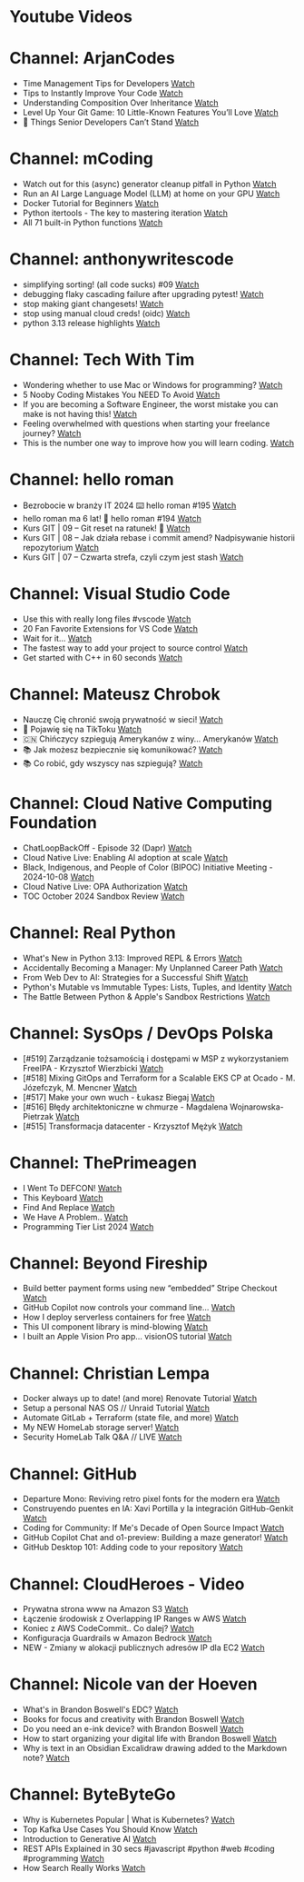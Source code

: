 
Youtube Videos
==============

# Channel: ArjanCodes
  
 - Time Management Tips for Developers  [Watch](https://youtu.be/bgwg-dTIdMs)  
 - Tips to Instantly Improve Your Code  [Watch](https://youtu.be/ul8CgHyCa9k)  
 - Understanding Composition Over Inheritance  [Watch](https://youtu.be/P-N01AeMoX8)  
 - Level Up Your Git Game: 10 Little-Known Features You’ll Love  [Watch](https://youtu.be/bVnsBnnW3Tw)  
 - 😤 Things Senior Developers Can’t Stand  [Watch](https://youtu.be/M9S0wqiTtcg)
# Channel: mCoding
  
 - Watch out for this (async) generator cleanup pitfall in Python  [Watch](https://youtu.be/N56Jrqc7SBk)  
 - Run an AI Large Language Model (LLM) at home on your GPU  [Watch](https://youtu.be/RejIVgfER-4)  
 - Docker Tutorial for Beginners  [Watch](https://youtu.be/b0HMimUb4f0)  
 - Python itertools - The key to mastering iteration  [Watch](https://youtu.be/1p7xa_BHYDs)  
 - All 71 built-in Python functions  [Watch](https://youtu.be/7Qu_KXc7xSI)
# Channel: anthonywritescode
  
 - simplifying sorting! (all code sucks) #09  [Watch](https://youtu.be/VEG2kj87Uxw)  
 - debugging flaky cascading failure after upgrading pytest!  [Watch](https://youtu.be/zyZXdvJgGPM)  
 - stop making giant changesets!  [Watch](https://youtu.be/Gu6XrmfwivI)  
 - stop using manual cloud creds! (oidc)  [Watch](https://youtu.be/YCGb7RP960E)  
 - python 3.13 release highlights  [Watch](https://youtu.be/gqqgwyNx52Q)
# Channel: Tech With Tim
  
 - Wondering whether to use Mac or Windows for programming?  [Watch](https://youtu.be/WFWOql0HFMA)  
 - 5 Nooby Coding Mistakes You NEED To Avoid  [Watch](https://youtu.be/iwxPb0hOR4g)  
 - If you are becoming a Software Engineer, the worst mistake you can make is not having this!  [Watch](https://youtu.be/n_rMZmv8n-g)  
 - Feeling overwhelmed with questions when starting your freelance journey?  [Watch](https://youtu.be/TuEE2I0ZFyQ)  
 - This is the number one way to improve how you will learn coding.  [Watch](https://youtu.be/y54zDw3svvs)
# Channel: hello roman
  
 - Bezrobocie w branży IT 2024 ⌨️ hello roman #195  [Watch](https://youtu.be/3A0h9uNj0Z4)  
 - hello roman ma 6 lat!  🎉  hello roman #194  [Watch](https://youtu.be/2VcweF4sVRE)  
 - Kurs GIT | 09 – Git reset na ratunek! 🛟  [Watch](https://youtu.be/vri36csppEY)  
 - Kurs GIT | 08 – Jak działa rebase i commit amend? Nadpisywanie historii repozytorium  [Watch](https://youtu.be/4GKI4Gz97TE)  
 - Kurs GIT | 07 – Czwarta strefa, czyli czym jest stash  [Watch](https://youtu.be/T9n2tF60cY0)
# Channel: Visual Studio Code
  
 - Use this with really long files #vscode  [Watch](https://youtu.be/dbGu7SiFL50)  
 - 20 Fan Favorite Extensions for VS Code  [Watch](https://youtu.be/mI5My0cBTv4)  
 - Wait for it...  [Watch](https://youtu.be/TjvTvrJYt1A)  
 - The fastest way to add your project to source control  [Watch](https://youtu.be/FNJys9GkTAY)  
 - Get started with C++ in 60 seconds  [Watch](https://youtu.be/A5fA1LJFjR8)
# Channel: Mateusz Chrobok
  
 - Nauczę Cię chronić swoją prywatność w sieci!  [Watch](https://youtu.be/rMgll5bpPS0)  
 - 🤳 Pojawię się na TikToku  [Watch](https://youtu.be/DGEZZtysMfc)  
 - 🇨🇳 Chińczycy szpiegują Amerykanów z winy… Amerykanów  [Watch](https://youtu.be/jW-n5n13FLU)  
 - 📚 Jak możesz bezpiecznie się komunikować?  [Watch](https://youtu.be/LOphp5cZ71s)  
 - 📚 Co robić, gdy wszyscy nas szpiegują?  [Watch](https://youtu.be/s84pF7aEd9U)
# Channel: Cloud Native Computing Foundation
  
 - ChatLoopBackOff - Episode 32 (Dapr)  [Watch](https://youtu.be/OxrwJQ4VXmU)  
 - Cloud Native Live: Enabling AI adoption at scale  [Watch](https://youtu.be/5K29CrqLjbI)  
 - Black, Indigenous, and People of Color (BIPOC) Initiative Meeting - 2024-10-08  [Watch](https://youtu.be/4US717fMQe8)  
 - Cloud Native Live: OPA Authorization  [Watch](https://youtu.be/IrTTL-ZPUK8)  
 - TOC October 2024 Sandbox Review  [Watch](https://youtu.be/yVN3fJbebuE)
# Channel: Real Python
  
 - What's New in Python 3.13: Improved REPL & Errors  [Watch](https://youtu.be/vBqP_xCdTPg)  
 - Accidentally Becoming a Manager: My Unplanned Career Path  [Watch](https://youtu.be/13Eh0J8qLVY)  
 - From Web Dev to AI: Strategies for a Successful Shift  [Watch](https://youtu.be/Ub4IHx8StKM)  
 - Python's Mutable vs Immutable Types: Lists, Tuples, and Identity  [Watch](https://youtu.be/l5TLtKxga5E)  
 - The Battle Between Python & Apple's Sandbox Restrictions  [Watch](https://youtu.be/SR1zB8AYur4)
# Channel: SysOps / DevOps Polska
  
 - [#519] Zarządzanie tożsamością i dostępami w MSP z wykorzystaniem FreeIPA - Krzysztof Wierzbicki  [Watch](https://youtu.be/Gu0ziZbrlmY)  
 - [#518] Mixing GitOps and Terraform for a Scalable EKS CP at Ocado - M. Józefczyk, M. Mencner  [Watch](https://youtu.be/Bgkd07dxaBA)  
 - [#517] Make your own wuch - Łukasz Biegaj  [Watch](https://youtu.be/-czhK508ABc)  
 - [#516] Błędy architektoniczne w chmurze - Magdalena Wojnarowska-Pietrzak  [Watch](https://youtu.be/rp2kFFfk2Hc)  
 - [#515] Transformacja datacenter - Krzysztof Mężyk  [Watch](https://youtu.be/i4x6dA_swWQ)
# Channel: ThePrimeagen
  
 - I Went To DEFCON!  [Watch](https://youtu.be/GwcFxTuMYmU)  
 - This Keyboard  [Watch](https://youtu.be/dhuX9t2j5Hc)  
 - Find And Replace  [Watch](https://youtu.be/v2a6Nv7RSd0)  
 - We Have A Problem..  [Watch](https://youtu.be/1-0r90bm6CE)  
 - Programming Tier List 2024  [Watch](https://youtu.be/c3yRbrYIUeo)
# Channel: Beyond Fireship
  
 - Build better payment forms using new “embedded” Stripe Checkout  [Watch](https://youtu.be/7WFXl4-aCxs)  
 - GitHub Copilot now controls your command line...  [Watch](https://youtu.be/P8MfgV9us4o)  
 - How I deploy serverless containers for free  [Watch](https://youtu.be/cw34KMPSt4k)  
 - This UI component library is mind-blowing  [Watch](https://youtu.be/RPa3_AD1_Vs)  
 - I built an Apple Vision Pro app... visionOS tutorial  [Watch](https://youtu.be/_xfZIr5sDLw)
# Channel: Christian Lempa
  
 - Docker always up to date! (and more) Renovate Tutorial  [Watch](https://youtu.be/FoUE3HPorPY)  
 - Setup a personal NAS OS // Unraid Tutorial  [Watch](https://youtu.be/Y2VkyZiPaM8)  
 - Automate GitLab + Terraform (state file, and more)  [Watch](https://youtu.be/X-Amz-Hdy8Q)  
 - My NEW HomeLab storage server!  [Watch](https://youtu.be/HriJkdgNlKs)  
 - Security HomeLab Talk Q&A // LIVE  [Watch](https://youtu.be/Xufa5nrd4SA)
# Channel: GitHub
  
 - Departure Mono: Reviving retro pixel fonts for the modern era  [Watch](https://youtu.be/1xRuqP9utUA)  
 - Construyendo puentes en IA: Xavi Portilla y la integración GitHub-Genkit  [Watch](https://youtu.be/E1LTMu0KTjk)  
 - Coding for Community: If Me's Decade of Open Source Impact  [Watch](https://youtu.be/-04E334Im1Y)  
 - GitHub Copilot Chat and o1-preview: Building a maze generator!  [Watch](https://youtu.be/HxoCaobgg70)  
 - GitHub Desktop 101: Adding code to your repository  [Watch](https://youtu.be/SSunLwWSNjU)
# Channel: CloudHeroes - Video
  
 - Prywatna strona www na Amazon S3  [Watch](https://youtu.be/483QNc4XXBc)  
 - Łączenie środowisk z Overlapping IP Ranges w AWS  [Watch](https://youtu.be/71qb57dMMFs)  
 - Koniec z AWS CodeCommit.. Co dalej?  [Watch](https://youtu.be/fkggBFBDOVk)  
 - Konfiguracja Guardrails w Amazon Bedrock  [Watch](https://youtu.be/mVQrBKucLGM)  
 - NEW - Zmiany w alokacji publicznych adresów IP dla EC2  [Watch](https://youtu.be/ltZzJRP3Wxg)
# Channel: Nicole van der Hoeven
  
 - What's in Brandon Boswell's EDC?  [Watch](https://youtu.be/Noswl0jCA4k)  
 - Books for focus and creativity with Brandon Boswell  [Watch](https://youtu.be/Ugc4U8Rx7RM)  
 - Do you need an e-ink device? with Brandon Boswell  [Watch](https://youtu.be/uUKPV6mWMFM)  
 - How to start organizing your digital life with Brandon Boswell  [Watch](https://youtu.be/Ykhyw3T3ICU)  
 - Why is text in an Obsidian Excalidraw drawing added to the Markdown note?  [Watch](https://youtu.be/HG5IuDIWHgY)
# Channel: ByteByteGo
  
 - Why is Kubernetes Popular | What is Kubernetes?  [Watch](https://youtu.be/lv0DdVLZuHc)  
 - Top Kafka Use Cases You Should Know  [Watch](https://youtu.be/Ajz6dBp_EB4)  
 - Introduction to Generative AI  [Watch](https://youtu.be/2p5OHDxR2l8)  
 - REST APIs Explained in 30 secs #javascript #python #web #coding #programming  [Watch](https://youtu.be/hQUjpbb75eY)  
 - How Search Really Works  [Watch](https://youtu.be/TByRaraQqW4)